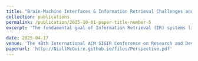 ```yaml
---
title: "Brain-Machine Interfaces & Information Retrieval Challenges and Opportunities"
collection: publications
permalink: /publication/2015-10-01-paper-title-number-5
excerpt: 'The fundamental goal of Information Retrieval (IR) systems lies in their capacity to effectively satisfy human information needs - a challenge that encompasses not just the technical delivery of information, but the nuanced understanding of human cognition during information seeking. Contemporary IR platforms rely primarily on observable interaction signals, creating a fundamental gap between system capabilities and users cognitive processes. Brain-Machine Interface (BMI) technologies now offer unprecedented potential to bridge this gap through direct measurement of previously inaccessible aspects of information-seeking behaviour. This perspective paper offers a broad examination of the IR landscape, providing a comprehensive analysis of how BMI technology could transform IR systems, drawing from advances at the intersection of both neuroscience and IR research. We present our analysis through three identified fundamental vertices: (1) understanding the neural correlates of core IR concepts to advance theoretical models of search behaviour, (2) enhancing existing IR systems through contextual integration of neurophysiological signals, and (3) developing proactive IR capabilities through direct neurophysiological measurement. For each vertex, we identify specific research opportunities and propose concrete directions for developing BMI-enhanced IR systems. We conclude by examining critical technical and ethical challenges in implementing these advances, providing a structured roadmap for future research at the intersection of neuroscience and IR.'

date: 2025-04-17
venue: 'The 48th International ACM SIGIR Conference on Research and Development in Information Retrieval'
paperurl: 'http://NiallMcGuire.github.io/files/Perspective.pdf'
---
```


